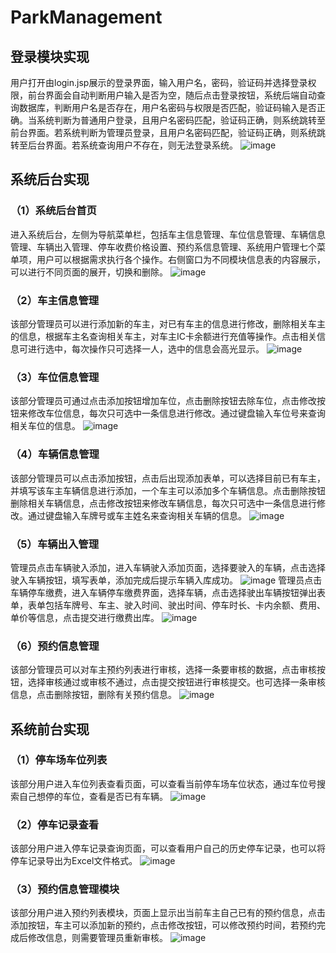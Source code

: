 # ParkManagement
## 登录模块实现
用户打开由login.jsp展示的登录界面，输入用户名，密码，验证码并选择登录权限，前台界面会自动判断用户输入是否为空，随后点击登录按钮，系统后端自动查询数据库，判断用户名是否存在，用户名密码与权限是否匹配，验证码输入是否正确。当系统判断为普通用户登录，且用户名密码匹配，验证码正确，则系统跳转至前台界面。若系统判断为管理员登录，且用户名密码匹配，验证码正确，则系统跳转至后台界面。若系统查询用户不存在，则无法登录系统。
![image](https://github.com/YoungerLwb/ParkManagement/blob/master/image/login.png)
## 系统后台实现
### （1）系统后台首页
进入系统后台，左侧为导航菜单栏，包括车主信息管理、车位信息管理、车辆信息管理、车辆出入管理、停车收费价格设置、预约系信息管理、系统用户管理七个菜单项，用户可以根据需求执行各个操作。右侧窗口为不同模块信息表的内容展示，可以进行不同页面的展开，切换和删除。
![image](https://github.com/YoungerLwb/ParkManagement/blob/master/image/back.png)
### （2）车主信息管理
该部分管理员可以进行添加新的车主，对已有车主的信息进行修改，删除相关车主的信息，根据车主名查询相关车主，对车主IC卡余额进行充值等操作。点击相关信息可进行选中，每次操作只可选择一人，选中的信息会高光显示。
![image](https://github.com/YoungerLwb/ParkManagement/blob/master/image/carusermanage.png)
### （3）车位信息管理
该部分管理员可通过点击添加按钮增加车位，点击删除按钮去除车位，点击修改按钮来修改车位信息，每次只可选中一条信息进行修改。通过键盘输入车位号来查询相关车位的信息。
![image](https://github.com/YoungerLwb/ParkManagement/blob/master/image/carPark.png)
### （4）车辆信息管理
该部分管理员可以点击添加按钮，点击后出现添加表单，可以选择目前已有车主，并填写该车主车辆信息进行添加，一个车主可以添加多个车辆信息。点击删除按钮删除相关车辆信息，点击修改按钮来修改车辆信息，每次只可选中一条信息进行修改。通过键盘输入车牌号或车主姓名来查询相关车辆的信息。
![image](https://github.com/YoungerLwb/ParkManagement/blob/master/image/car.png)
### （5）车辆出入管理
管理员点击车辆驶入添加，进入车辆驶入添加页面，选择要驶入的车辆，点击选择驶入车辆按钮，填写表单，添加完成后提示车辆入库成功。
![image](https://github.com/YoungerLwb/ParkManagement/blob/master/image/carDriveIn.png)
管理员点击车辆停车缴费，进入车辆停车缴费界面，选择车辆，点击选择驶出车辆按钮弹出表单，表单包括车牌号、车主、驶入时间、驶出时间、停车时长、卡内余额、费用、单价等信息，点击提交进行缴费出库。
![image](https://github.com/YoungerLwb/ParkManagement/blob/master/image/carDriveOut.png)
### （6）预约信息管理
该部分管理员可以对车主预约列表进行审核，选择一条要审核的数据，点击审核按钮，选择审核通过或审核不通过，点击提交按钮进行审核提交。也可选择一条审核信息，点击删除按钮，删除有关预约信息。
![image](https://github.com/YoungerLwb/ParkManagement/blob/master/image/parkOrder.png)
## 系统前台实现
### （1）停车场车位列表
该部分用户进入车位列表查看页面，可以查看当前停车场车位状态，通过车位号搜索自己想停的车位，查看是否已有车辆。
![image](https://github.com/YoungerLwb/ParkManagement/blob/master/image/parkList.png)
### （2）停车记录查看
该部分用户进入停车记录查询页面，可以查看用户自己的历史停车记录，也可以将停车记录导出为Excel文件格式。
![image](https://github.com/YoungerLwb/ParkManagement/blob/master/image/parkRecord.png)
### （3）预约信息管理模块
该部分用户进入预约列表模块，页面上显示出当前车主自己已有的预约信息，点击添加按钮，车主可以添加新的预约，点击修改按钮，可以修改预约时间，若预约完成后修改信息，则需要管理员重新审核。
![image](https://github.com/YoungerLwb/ParkManagement/blob/master/image/userRecord.png)
